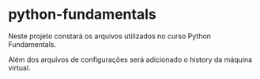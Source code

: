 # python-fundamentals

Neste projeto constará os arquivos utilizados no curso Python Fundamentals. 

Além dos arquivos de configurações será adicionado o history da máquina virtual.
